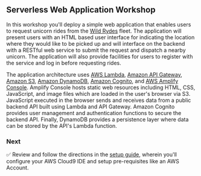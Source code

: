 ## Serverless Web Application Workshop

In this workshop you'll deploy a simple web application that enables users to request unicorn rides from the [Wild Rydes][wildrydes] fleet. The application will present users with an HTML based user interface for indicating the location where they would like to be picked up and will interface on the backend with a RESTful web service to submit the request and dispatch a nearby unicorn. The application will also provide facilities for users to register with the service and log in before requesting rides.

The application architecture uses [AWS Lambda][lambda], [Amazon API Gateway][api-gw], [Amazon S3][s3], [Amazon DynamoDB][dynamodb], [Amazon Cognito][cognito], and [AWS Amplify Console][amplify-console]. Amplify Console hosts static web resources including HTML, CSS, JavaScript, and image files which are loaded in the user's browser via S3. JavaScript executed in the browser sends and receives data from a public backend API built using Lambda and API Gateway. Amazon Cognito provides user management and authentication functions to secure the backend API. Finally, DynamoDB provides a  persistence layer where data can be stored by the API's Lambda function.

### Next

:white_check_mark: Review and follow the directions in the [setup guide][setup],
wherein you'll configure your AWS Cloud9 IDE and setup pre-requisites like an
AWS Account.

[wildrydes]: http://wildrydes.com/
[unicorns]: http://www.wildrydes.com/unicorns.html
[amplify-console]: https://aws.amazon.com/amplify/console/
[cognito]: https://aws.amazon.com/cognito/
[lambda]: https://aws.amazon.com/lambda/
[api-gw]: https://aws.amazon.com/api-gateway/
[s3]: https://aws.amazon.com/s3/
[dynamodb]: https://aws.amazon.com/dynamodb/
[setup]: 0_Setup/
[static-web-hosting]: 1_StaticWebHosting/
[user-management]: 2_UserManagement/
[serverless-backend]: 3_ServerlessBackend/
[restful-apis]: 4_RESTfulAPIs/
[cleanup]: 9_CleanUp/
